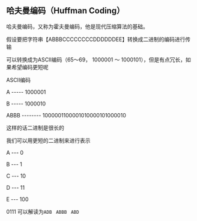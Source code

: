 ## 哈夫曼编码（Huffman Coding）

哈夫曼编码，又称为霍夫曼编码，他是现代压缩算法的基础。

假设要把字符串【ABBBCCCCCCCCDDDDDDEE】转换成二进制的编码进行传输

可以转换成为ASCII编码（65～69， 1000001 ～ 1000101），但是有点冗长，如果希望编码更短呢

ASCII编码

A  ----- 1000001

B  ----- 1000010

ABBB -------- 1000001100001010000101000010



这样的话二进制是很长的



我们可以用更短的二进制来进行表示

A --- 0

B --- 1

C --- 10

D --- 11

E --- 100



0111 可以解读为`ADB` ` ABBB` ` ABD`
